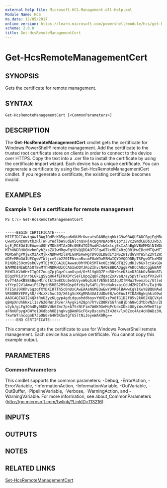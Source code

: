 ```yaml
---
external help file: Microsoft.HCS.Management.dll-Help.xml
Module Name: HCS
ms.date: 12/05/2017
online version: https://learn.microsoft.com/powershell/module/hcs/get-hcsremotemanagementcert?view=windowsserver2012r2-ps&wt.mc_id=ps-gethelp
schema: 2.0.0
title: Get-HcsRemoteManagementCert
---
```


# Get-HcsRemoteManagementCert

## SYNOPSIS
Gets the certificate for remote management.

## SYNTAX

```
Get-HcsRemoteManagementCert [<CommonParameters>]
```

## DESCRIPTION
The **Get-HcsRemoteManagementCert** cmdlet gets the certificate for Windows PowerShell® remote management.
Add the certificate to the trusted root certificate store on clients in order to connect to the device over HTTPS.
Copy the text into a .cer file to install the certificate by using the certificate import wizard.
Each device has a unique certificate.
You can regenerate a certificate by using the Set-HcsRemoteManagementCert cmdlet.
If you regenerate a certificate, the existing certificate becomes invalid.

## EXAMPLES

### Example 1: Get a certificate for remote management
```
PS C:\> Get-HcsRemoteManagementCert


-----BEGIN CERTIFICATE-----
MIIEIDCCAwigAwIBAgIQdPcK05gau6dNUMrOwzatvDANBgkqhkiG9w0BAQUFADCBpjEgMB4GA1UE
CwwXSGNzUmVtb3RlTWFuYWdlbWVudENlcnQxHjAcBgNVBAoMFU1pY3Jvc29mdCBDb3Jwb3JhdGlv
bjEjMCEGA1UEAwwaU0hYMDk5MTAxOEc0NEdTQ29udHJvbGxlcjExIzAhBgNVBAMMGlNIWDA5OTEw
MThHNDRHU0NvbnRyb2xsZXIwMRgwFgYDVQQDDA9TSFgwOTkxMDE4RzQ0R1MwIBcNMTQwMTI5MTQz
MDM5WhgPMjExMzAxMjkxNDMwMzlaMIGmMSAwHgYDVQQLDBdIY3NSZW1vdGVNYW5hZ2VtZW50Q2Vy
dDEeMBwGA1UECgwVTWljcm9zb2Z0IENvcnBvcmF0aW9uMSMwIQYDVQQDDBpTSFgwOTkxMDE4RzQ0
R1NDb250cm9sbGVyMTEjMCEGA1UEAwwaU0hYMDk5MTAxOEc0NEdTQ29udHJvbGxlcjAxGDAWBgNV
BAMMD1NIWDA5OTEwMThHNDRHUzCCASIwDQYJKoZIhvcNAQEBBQADggEPADCCAQoCggEBAMlWYYgr
MtWILKVb6H+IIgQI7ougZpjGqzCsamOspd/O+5lVgNQ7FrdRO+9seK34mD3GkbOvBmWo8TwOiX/E
B5gzPRiUjnrbLGkLgSyqH64fEFKXDYcSeFL0pqZqBF2dgacZsXvaQ/aySpVtTwspfVX2wFPfbSaR
Ov7T4AeKBSBSBqeMtrqtkt5w8CUc6e5bVyvW6qSz6fVE5NlGXJqUXfPMuzTwemzbc/GtleLj+RH0
sfYrp22V1AmwiFSCPptH5HBS2M9dQsp0fz6y3yS4FL/RtcNaksxaiCdUdZM2Id7n/EajHNdAMsLZ
hTI5nJORKhvSgzqfXYDXI8TTh5c0nUsCAwEAAaNGMEQwEwYDVR0lBAwwCgYIKwYBBQUHAwEwHQYD
VR0OBBYEFEySD/rMczXc5uc3O/X6tgSnXKgRMA4GA1UdDwEB/wQEAwIFIDANBgkqhkiG9w0BAQUF
AAOCAQEAXI24QXtRnUZyzKLgyp4gdidquohddboyvYWVExzPo8fG1D2f05v2k002XQCVXyPf0LV9
qBHpXnUhhNxLl1sV626NWrJRver/Aygki4Z8pn7hYvZQ0RYSGfnmBjDnh8wCdYbbVNZn/2E94et1
v2yb/gLFg3Qh4By06DKVUb6Zmc7p+A7SrNtFim7WdK9GeMqPrUdxXDk4OGyiWvzW9e07ipfr/yNL
aFNnUPpygXGWYo1QXdbohOBjngkvgBAmRGcF6xyBsceVyZt43dk/lx0Zxc4Ac4cH8WDz3H/MLdRJ
fkwYW7nncqgmE7JpON0/64W3KSwtgfGSltNiJeyeWAX0Rg==
-----END CERTIFICATE-----
```

This command gets the certificate to use for Windows PowerShell remote management.
Each device has a unique certificate.
You cannot copy this example output.

## PARAMETERS

### CommonParameters
This cmdlet supports the common parameters: -Debug, -ErrorAction, -ErrorVariable, -InformationAction, -InformationVariable, -OutVariable, -OutBuffer, -PipelineVariable, -Verbose, -WarningAction, and -WarningVariable. For more information, see about_CommonParameters (http://go.microsoft.com/fwlink/?LinkID=113216).

## INPUTS

## OUTPUTS

## NOTES

## RELATED LINKS

[Set-HcsRemoteManagementCert](./Set-HcsRemoteManagementCert.md)

